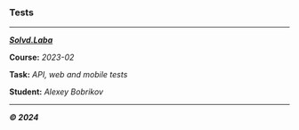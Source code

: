 ### Tests

---

***[Solvd.Laba](https://laba.solvd.com/)***

**Course:** *2023-02*

**Task:** *API, web and mobile tests*

**Student:** *Alexey Bobrikov*

---

***© 2024***
